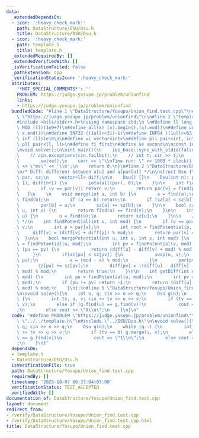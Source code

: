 ```yaml
---
data:
  _extendedDependsOn:
  - icon: ':heavy_check_mark:'
    path: DataStructure/DSU/Dsu.h
    title: DataStructure/DSU/Dsu.h
  - icon: ':heavy_check_mark:'
    path: template.h
    title: template.h
  _extendedRequiredBy: []
  _extendedVerifiedWith: []
  _isVerificationFailed: false
  _pathExtension: cpp
  _verificationStatusIcon: ':heavy_check_mark:'
  attributes:
    '*NOT_SPECIAL_COMMENTS*': ''
    PROBLEM: https://judge.yosupo.jp/problem/unionfind
    links:
    - https://judge.yosupo.jp/problem/unionfind
  bundledCode: "#line 1 \"DataStructure/Yosupo/Union_find.test.cpp\"\n#define PROBLEM\
    \ \"https://judge.yosupo.jp/problem/unionfind\"\n\n#line 2 \"template.h\"\n\n\
    #include <bits/stdc++.h>\nusing namespace std;\n \n#define ll long long\n#define\
    \ MOD (ll)(1e9+7)\n#define all(x) (x).begin(),(x).end()\n#define unique(x) x.erase(unique(all(x)),\
    \ x.end())\n#define INF32 ((1ull<<31)-1)\n#define INF64 ((1ull<<63)-1)\n#define\
    \ inf (ll)1e18\n\n#define vi vector<int>\n#define pii pair<int, int>\n#define\
    \ pll pair<ll, ll>\n#define fi first\n#define se second\n\nconst int mod = 998244353;\n\
    \nvoid solve();\n\nint main(){\n    ios_base::sync_with_stdio(false);cin.tie(NULL);\n\
    \    // cin.exceptions(cin.failbit);\n    // int t; cin >> t;\n    // while(t--)\n\
    \        solve();\n    cerr << \"\\nTime run: \" << 1000 * clock() / CLOCKS_PER_SEC\
    \ << \"ms\" << '\\n';\n    return 0;\n}\n#line 2 \"DataStructure/DSU/Dsu.h\"\n\
    \n/* Diff: different between a[u] and a[par[u]] */\n\nstruct Dsu {\n    vector<int>\
    \ par, sz;\n    vector<ll> diff;\n\n    Dsu() {}\n    Dsu(int n): par(n+1), sz(n+1,\
    \ 1), diff(n+1) {\n        iota(all(par), 0);\n    }\n\n    int find(int v) {\n\
    \        if (v == par[v]) return v;\n        return par[v] = find(par[v]);\n \
    \   }\n    \n    void merge(int a, int b) {\n        a = find(a);\n        b =\
    \ find(b);\n        if (a == b) return;\n        if (sz[a] < sz[b]) swap(a, b);\n\
    \        par[b] = a;\n        sz[a] += sz[b];\n    }\n\n    bool same_component(int\
    \ u, int v) {\n        return find(u) == find(v);\n    }\n\n    int component_size(int\
    \ u) {\n        u = find(u);\n        return sz[u];\n    }\n\n    /* https://judge.yosupo.jp/problem/unionfind_with_potential\
    \ */\n    int findPotential(int v, int mod) {\n        if (v == par[v]) return\
    \ v;\n        int p = par[v];\n        int root = findPotential(p, mod);\n   \
    \     diff[v] = (diff[v] + diff[p]) % mod;\n        return par[v] = root;\n  \
    \  }\n\n    bool mergePotential(int u, int v, int x, int mod) {\n        int pu\
    \ = findPotential(u, mod);\n        int pv = findPotential(v, mod);\n        if\
    \ (pu == pv) {\n            return (diff[u] - diff[v] + mod) % mod == x;\n   \
    \     }\n        if(sz[pu] < sz[pv]) {\n            swap(u, v);\n            swap(pu,\
    \ pv);\n            x = (mod - x) % mod;\n        }\n        par[pv] = pu;\n \
    \       sz[pu] += sz[pv];\n        diff[pv] = ((diff[u] - diff[v] - x) % mod +\
    \ mod) % mod;\n        return true;\n    }\n\n    int getDiff(int u, int v, int\
    \ mod) {\n        int pu = findPotential(u, mod);\n        int pv = findPotential(v,\
    \ mod);\n        if (pu != pv) return -1;\n        return (diff[u] - diff[v] +\
    \ mod) % mod;\n    }\n};\n#line 5 \"DataStructure/Yosupo/Union_find.test.cpp\"\
    \n\nvoid solve(){\n    int n, q; cin >> n >> q;\n    Dsu g(n);\n    while (q--)\
    \ {\n        int tv, u, v; cin >> tv >> u >> v;\n        if (tv == 0) g.merge(u,\
    \ v);\n        else if (g.find(u) == g.find(v))\n            cout << \"1\\n\"\
    ;\n        else cout << \"0\\n\";\n    }\n}\n"
  code: "#define PROBLEM \"https://judge.yosupo.jp/problem/unionfind\"\n\n#include\
    \ \"../../template.h\"\n#include \"../DSU/Dsu.h\"\n\nvoid solve(){\n    int n,\
    \ q; cin >> n >> q;\n    Dsu g(n);\n    while (q--) {\n        int tv, u, v; cin\
    \ >> tv >> u >> v;\n        if (tv == 0) g.merge(u, v);\n        else if (g.find(u)\
    \ == g.find(v))\n            cout << \"1\\n\";\n        else cout << \"0\\n\"\
    ;\n    }\n}"
  dependsOn:
  - template.h
  - DataStructure/DSU/Dsu.h
  isVerificationFile: true
  path: DataStructure/Yosupo/Union_find.test.cpp
  requiredBy: []
  timestamp: '2025-10-07 00:37:04+07:00'
  verificationStatus: TEST_ACCEPTED
  verifiedWith: []
documentation_of: DataStructure/Yosupo/Union_find.test.cpp
layout: document
redirect_from:
- /verify/DataStructure/Yosupo/Union_find.test.cpp
- /verify/DataStructure/Yosupo/Union_find.test.cpp.html
title: DataStructure/Yosupo/Union_find.test.cpp
---
```

